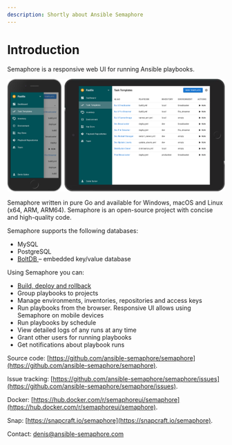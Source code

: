 ```yaml
---
description: Shortly about Ansible Semaphore
---
```


# Introduction

Semaphore is a responsive web UI for running Ansible playbooks.

![](<.gitbook/assets/image (3).png>)

Semaphore written in pure Go and available for Windows, macOS and Linux (x64, ARM, ARM64). Semaphore is an open-source project with concise and high-quality code.

Semaphore supports the following databases:

* MySQL
* PostgreSQL
* [BoltDB ](https://github.com/etcd-io/bbolt)– embedded key/value database

Using Semaphore you can:

* [Build, deploy and rollback](administration-guide/build-and-deploy.md)
* Group playbooks to projects
* Manage environments, inventories, repositories and access keys
* Run playbooks from the browser. Responsive UI allows using Semaphore on mobile devices
* Run playbooks by schedule
* View detailed logs of any runs at any time
* Grant other users for running playbooks
* Get notifications about playbook runs

Source code: [https://github.com/ansible-semaphore/semaphore](https://github.com/ansible-semaphore/semaphore).

Issue tracking: [https://github.com/ansible-semaphore/semaphore/issues](https://github.com/ansible-semaphore/semaphore/issues).

Docker: [https://hub.docker.com/r/semaphoreui/semaphore](https://hub.docker.com/r/semaphoreui/semaphore).

Snap: [https://snapcraft.io/semaphore](https://snapcraft.io/semaphore).

Contact: [denis@ansible-semaphore.com](mailto:denis@ansible-semaphore.com)

